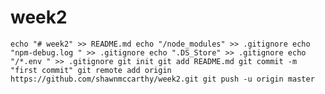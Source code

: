 # week2

``echo "# week2" >> README.md
echo "/node_modules" >> .gitignore
echo "npm-debug.log " >> .gitignore
echo ".DS_Store" >> .gitignore
echo "/*.env " >> .gitignore
git init
git add README.md
git commit -m "first commit"
git remote add origin https://github.com/shawnmccarthy/week2.git
git push -u origin master
``
